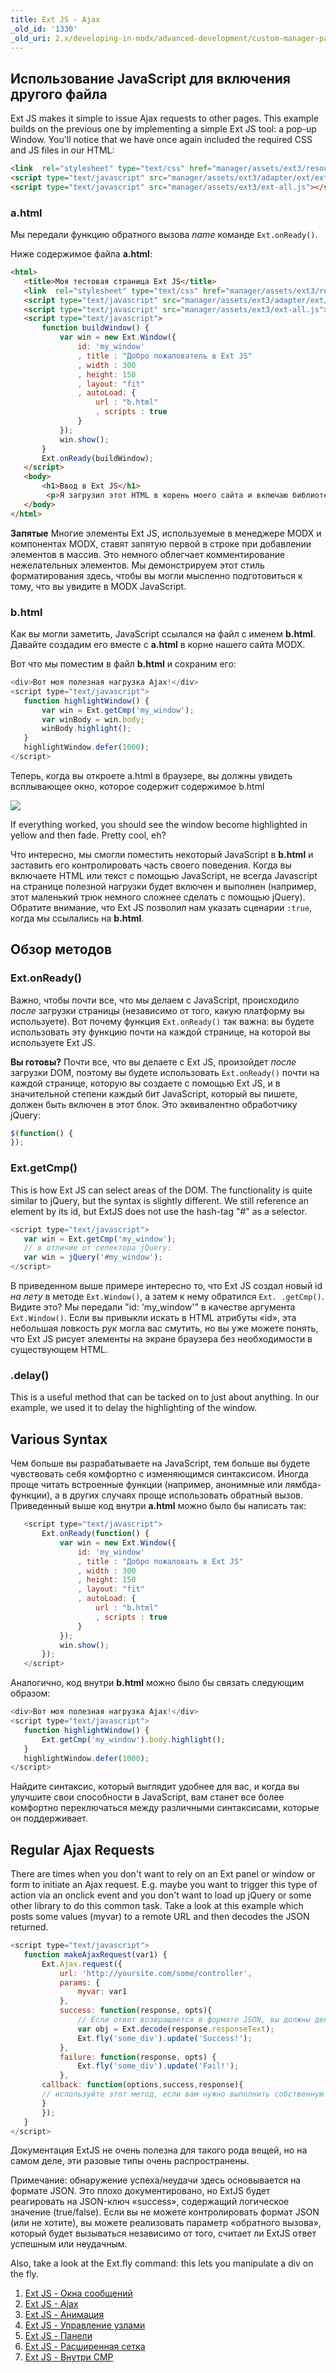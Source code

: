 ```yaml
---
title: Ext JS - Ajax
_old_id: '1330'
_old_uri: 2.x/developing-in-modx/advanced-development/custom-manager-pages/modext/modext-tutorials/2.-ext-js-tutorial-ajax-include
---
```


## Использование JavaScript для включения другого файла

Ext JS makes it simple to issue Ajax requests to other pages. This example builds on the previous one by implementing a simple Ext JS tool: a pop-up Window. You'll notice that we have once again included the required CSS and JS files in our HTML:

```html
<link  rel="stylesheet" type="text/css" href="manager/assets/ext3/resources/css/ext-all.css" />
<script type="text/javascript" src="manager/assets/ext3/adapter/ext/ext-base.js"></script>
<script type="text/javascript" src="manager/assets/ext3/ext-all.js"></script>
```

### a.html

Мы передали функцию обратного вызова *name* команде `Ext.onReady()`.

Ниже содержимое файла **a.html**:

```html
<html>
   <title>Моя тестовая страница Ext JS</title>
   <link  rel="stylesheet" type="text/css" href="manager/assets/ext3/resources/css/ext-all.css" />
   <script type="text/javascript" src="manager/assets/ext3/adapter/ext/ext-base.js"></script>
   <script type="text/javascript" src="manager/assets/ext3/ext-all.js"></script>
   <script type="text/javascript">
       function buildWindow() {
           var win = new Ext.Window({
               id: 'my_window'
               , title : "Добро пожалователь в Ext JS"
               , width : 300
               , height: 150
               , layout: "fit"
               , autoLoad: {
                   url : "b.html"
                   , scripts : true
               }
           });
           win.show();
       }
       Ext.onReady(buildWindow);
   </script>
   <body>
       <h1>Ввод в Ext JS</h1>
        <p>Я загрузил этот HTML в корень моего сайта и включаю библиотеки Ext JS, которые поставляются вместе с менеджером MODX.</p>
   </body>
</html>
```

**Запятые**
Многие элементы Ext JS, используемые в менеджере MODX и компонентах MODX, ставят запятую первой в строке при добавлении элементов в массив. Это немного облегчает комментирование нежелательных элементов. Мы демонстрируем этот стиль форматирования здесь, чтобы вы могли мысленно подготовиться к тому, что вы увидите в MODX JavaScript.

### b.html

Как вы могли заметить, JavaScript ссылался на файл с именем **b.html**. Давайте создадим его вместе с **a.html** в корне нашего сайта MODX.

Вот что мы поместим в файл **b.html** и сохраним его:

```javascript
<div>Вот моя полезная нагрузка Ajax!</div>
<script type="text/javascript">
   function highlightWindow() {
       var win = Ext.getCmp('my_window');
       var winBody = win.body;
       winBody.highlight();
   }
   highlightWindow.defer(1000);
</script>
```

Теперь, когда вы откроете a.html в браузере, вы должны увидеть всплывающее окно, которое содержит содержимое b.html

![](/download/attachments/46137375/ext_js_window.jpg?version=1&modificationDate=1370296233000)

If everything worked, you should see the window become highlighted in yellow and then fade. Pretty cool, eh?

Что интересно, мы смогли поместить некоторый JavaScript в **b.html** и заставить его контролировать часть своего поведения. Когда вы включаете HTML или текст с помощью JavaScript, не всегда Javascript на странице полезной нагрузки будет включен и выполнен (например, этот маленький трюк немного сложнее сделать с помощью jQuery). Обратите внимание, что Ext JS позволил нам указать сценарии `:true`, когда мы ссылались на **b.html**.

## Обзор методов

### Ext.onReady()

Важно, чтобы почти все, что мы делаем с JavaScript, происходило *после* загрузки страницы (независимо от того, какую платформу вы используете). Вот почему функция `Ext.onReady()` так важна: вы будете использовать эту функцию почти на каждой странице, на которой вы используете Ext JS.

**Вы готовы?**
Почти все, что вы делаете с Ext JS, произойдет *после* загрузки DOM, поэтому вы будете использовать `Ext.onReady()` почти на каждой странице, которую вы создаете с помощью Ext JS, и в значительной степени каждый бит JavaScript, который вы пишете, должен быть включен в этот блок. Это эквивалентно обработчику jQuery:

```javascript
$(function() {
});
```

### Ext.getCmp()

This is how Ext JS can select areas of the DOM. The functionality is quite similar to jQuery, but the syntax is slightly different. We still reference an element by its id, but ExtJS does not use the hash-tag "#" as a selector.

```javascript
<script type="text/javascript">
   var win = Ext.getCmp('my_window');
   // в отличие от селектора jQuery:
   var win = jQuery('#my_window');
</script>
```

В приведенном выше примере интересно то, что Ext JS создал новый id *на лету* в методе `Ext.Window()`, а затем к нему обратился `Ext. .getCmp()`. Видите это? Мы передали "id: 'my_window'" в качестве аргумента `Ext.Window()`. Если вы привыкли искать в HTML атрибуты «id», эта небольшая ловкость рук могла вас смутить, но вы уже можете понять, что Ext JS рисует элементы на экране браузера без необходимости в существующем HTML.

### .delay()

This is a useful method that can be tacked on to just about anything. In our example, we used it to delay the highlighting of the window.

## Various Syntax

Чем больше вы разрабатываете на JavaScript, тем больше вы будете чувствовать себя комфортно с изменяющимся синтаксисом. Иногда проще читать встроенные функции (например, анонимные или лямбда-функции), а в других случаях проще использовать обратный вызов. Приведенный выше код внутри **a.html** можно было бы написать так:

```javascript
   <script type="text/javascript">
       Ext.onReady(function() {
           var win = new Ext.Window({
               id: 'my_window'
               , title : "Добро пожаловать в Ext JS"
               , width : 300
               , height: 150
               , layout: "fit"
               , autoLoad: {
                   url : "b.html"
                   , scripts : true
               }
           });
           win.show();
       });
   </script>
```

Аналогично, код внутри **b.html** можно было бы связать следующим образом:

```javascript
<div>Вот моя полезная нагрузка Ajax!</div>
<script type="text/javascript">
   function highlightWindow() {
       Ext.getCmp('my_window').body.highlight();
   }
   highlightWindow.defer(1000);
</script>
```

Найдите синтаксис, который выглядит удобнее для вас, и когда вы улучшите свои способности в JavaScript, вам станет все более комфортно переключаться между различными синтаксисами, которые он поддерживает.

## Regular Ajax Requests

There are times when you don't want to rely on an Ext panel or window or form to initiate an Ajax request. E.g. maybe you want to trigger this type of action via an onclick event and you don't want to load up jQuery or some other library to do this common task. Take a look at this example which posts some values (myvar) to a remote URL and then decodes the JSON returned.

```javascript
<script type="text/javascript">
   function makeAjaxRequest(var1) {
       Ext.Ajax.request({
           url: 'http://yoursite.com/some/controller',
           params: {
               myvar: var1
           },
           success: function(response, opts){
               // Если ответ возвращается в формате JSON, вы должны декодировать его
               var obj = Ext.decode(response.responseText);
               Ext.fly('some_div').update('Success!');
           },
           failure: function(response, opts) {
               Ext.fly('some_div').update('Fail!');
           },
       callback: function(options,success,response){
       // используйте этот метод, если вам нужно выполнить собственную проверку успеха/неудачи
       }
       });
   }
</script>
```

Документация ExtJS не очень полезна для такого рода вещей, но на самом деле, эти разовые типы очень распространены.

Примечание: обнаружение успеха/неудачи здесь основывается на формате JSON. Это плохо документировано, но ExtJS будет реагировать на JSON-ключ «success», содержащий логическое значение (true/false). Если вы не можете контролировать формат JSON (или не хотите), вы можете реализовать параметр «обратного вызова», который будет вызываться независимо от того, считает ли ExtJS ответ успешным или неудачным.

Also, take a look at the Ext.fly command: this lets you manipulate a div on the fly.

1. [Ext JS - Окна сообщений](extending-modx/custom-manager-pages/modext/modext-tutorials/1.-ext-js-tutorial-message-boxes)
2. [Ext JS - Ajax](extending-modx/custom-manager-pages/modext/modext-tutorials/2.-ext-js-tutorial-ajax-include)
3. [Ext JS - Анимация](extending-modx/custom-manager-pages/modext/modext-tutorials/3.-ext-js-tutorial-animation)
4. [Ext JS - Управление узлами](extending-modx/custom-manager-pages/modext/modext-tutorials/4.-ext-js-tutorial-manipulating-nodes)
5. [Ext JS - Панели](extending-modx/custom-manager-pages/modext/modext-tutorials/5.-ext-js-tutorial-panels)
6. [Ext JS - Расширенная сетка](extending-modx/custom-manager-pages/modext/modext-tutorials/7.-ext-js-tutoral-advanced-grid)
7. [Ext JS - Внутри CMP](extending-modx/custom-manager-pages/modext/modext-tutorials/8.-ext-js-tutorial-inside-a-cmp)
